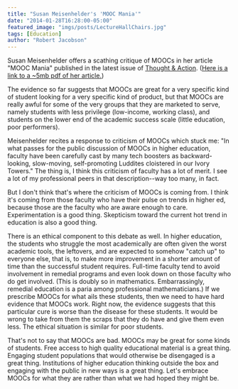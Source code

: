 ```yaml
---
title: "Susan Meisenhelder's 'MOOC Mania'"
date: "2014-01-28T16:28:00-05:00"
featured_image: "imgs/posts/LectureHallChairs.jpg"
tags: [Education]
author: "Robert Jacobson"
---
```


Susan Meisenhelder offers a scathing critique of MOOCs in her article "MOOC Mania" published in the latest issue of [Thought & Action](http://www.nea.org/home/1821.htm). ([Here is a link to a ~5mb pdf of her article.](http://goo.gl/JY47sV))<!--More-->

The evidence so far suggests that MOOCs are great for a very specific kind of student looking for a very specific kind of product, but that MOOCs are really awful for some of the very groups that they are marketed to serve, namely students with less privilege (low-income, working class), and students on the lower end of the academic success scale (little education, poor performers).

Meisenhelder recites a response to criticism of MOOCs which stuck me: "In what passes for the public discussion of MOOCs in higher education, faculty have been carefully cast by many tech boosters as backward-looking, slow-moving, self-promoting Luddites cloistered in our Ivory Towers." The thing is, I think this criticism of faculty has a lot of merit. I see a lot of my professional peers in that description--way too many, in fact.

But I don't think that's where the criticism of MOOCs is coming from. I think it's coming from those faculty who have their pulse on trends in higher ed, because those are the faculty who are aware enough to care. Experimentation is a good thing. Skepticism toward the current hot trend in education is also a good thing.

There is an ethical component to this debate as well. In higher education, the students who struggle the most academically are often given the worst academic tools, the leftovers, and are expected to somehow "catch up" to everyone else, that is, to make more improvement in a shorter amount of time than the successful student requires. Full-time faculty tend to avoid involvement in remedial programs and even look down on those faculty who do get involved. (This is doubly so in mathematics. Embarrassingly, remedial education is a paria among professional mathematicians.) If we prescribe MOOCs for what ails these students, then we need to have hard evidence that MOOCs work. Right now, the evidence suggests that this particular cure is worse than the disease for these students. It would be wrong to take from them the scraps that they do have and give them even less. The ethical situation is similar for poor students.

That's not to say that MOOCs are bad. MOOCs may be great for some kinds of students. Free access to high quality educational material is a great thing. Engaging student populations that would otherwise be disengaged is a great thing. Institutions of higher education thinking outside the box and engaging with the public in new ways is a great thing. Let's embrace MOOCs for what they are rather than what we had hoped they might be.
